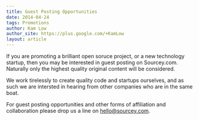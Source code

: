 ```yaml
---
title: Guest Posting Opportunities
date: 2014-04-24
tags: Promotions
author: Kam Low
author_site: https://plus.google.com/+KamLow
layout: article
---
```


If you are promoting a brilliant open soruce project, or a new technology startup, then you may be interested in guest posting on Sourcey.com. Naturally only the highest quality original content will be considered.

We work tirelessly to create quality code and startups ourselves, and as such we are intersted in hearing from other companies who are in the same boat.

For guest posting opportunities and other forms of affiliation and collaboration please drop us a line on [hello@sourcey.com](mailto:hello@sourcey.com). 